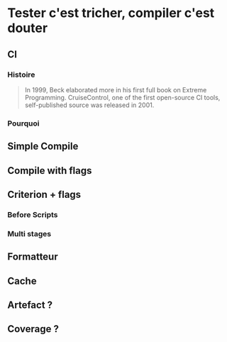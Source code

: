# Tester c'est tricher, compiler c'est douter

## CI 
### Histoire
>  In 1999, Beck elaborated more in his first full book on Extreme Programming. CruiseControl, one of the first open-source CI tools, self-published source was released in 2001.
### Pourquoi
## Simple Compile
## Compile with flags
## Criterion + flags
### Before Scripts
### Multi stages
## Formatteur
## Cache
## Artefact ?
## Coverage ?

